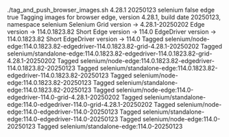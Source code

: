 ./tag_and_push_browser_images.sh 4.28.1 20250123 selenium false edge true
Tagging images for browser edge, version 4.28.1, build date 20250123, namespace selenium
Selenium Grid version -> 4.28.1-20250202
Edge version -> 114.0.1823.82
Short Edge version -> 114.0
EdgeDriver version -> 114.0.1823.82
Short EdgeDriver version -> 114.0
Tagged selenium/node-edge:114.0.1823.82-edgedriver-114.0.1823.82-grid-4.28.1-20250202
Tagged selenium/standalone-edge:114.0.1823.82-edgedriver-114.0.1823.82-grid-4.28.1-20250202
Tagged selenium/node-edge:114.0.1823.82-edgedriver-114.0.1823.82-20250123
Tagged selenium/standalone-edge:114.0.1823.82-edgedriver-114.0.1823.82-20250123
Tagged selenium/node-edge:114.0.1823.82-20250123
Tagged selenium/standalone-edge:114.0.1823.82-20250123
Tagged selenium/node-edge:114.0-edgedriver-114.0-grid-4.28.1-20250202
Tagged selenium/standalone-edge:114.0-edgedriver-114.0-grid-4.28.1-20250202
Tagged selenium/node-edge:114.0-edgedriver-114.0-20250123
Tagged selenium/standalone-edge:114.0-edgedriver-114.0-20250123
Tagged selenium/node-edge:114.0-20250123
Tagged selenium/standalone-edge:114.0-20250123
